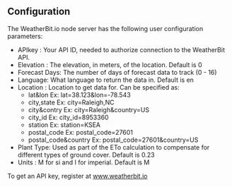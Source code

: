 ## Configuration

The WeatherBit.io node server has the following user configuration
parameters:

- APIkey   : Your API ID, needed to authorize connection to the WeatherBit API.
- Elevation : The elevation, in meters, of the location. Default is 0
- Forecast Days: The number of days of forecast data to track (0 - 16)
- Language: What language to return the data in. Default is en
- Location : Location to get data for.  Can be specified as:
    - lat&lon      Ex: lat=38.123&lon=-78.543
	- city,state   Ex: city=Raleigh,NC
	- city&contry  Ex: city=Raleigh&country=US
	- city_id      Ex: city_id=8953360
	- station      Ex: station=KSEA
	- postal_code  Ex: postal_code=27601
	- postal_code&country   Ex: postal_code=27601&country=US
- Plant Type: Used as part of the ETo calculation to compensate for different types of ground cover.  Default is 0.23
- Units    : M for si and I for imperial. Default is M

To get an API key, register at www.weatherbit.io


